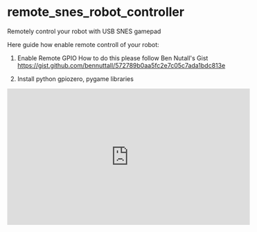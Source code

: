 # remote_snes_robot_controller
Remotely control your robot with USB SNES gamepad

Here guide how enable remote controll of your robot:

1. Enable Remote GPIO
   How to do this please follow Ben Nutall's Gist
   https://gist.github.com/bennuttall/572789b0aa5fc2e7c05c7ada1bdc813e
   
2. Install python gpiozero, pygame libraries


<iframe width="560" height="315" src="https://www.youtube.com/embed/fkz6H1M2Crk" frameborder="0" allowfullscreen></iframe>
